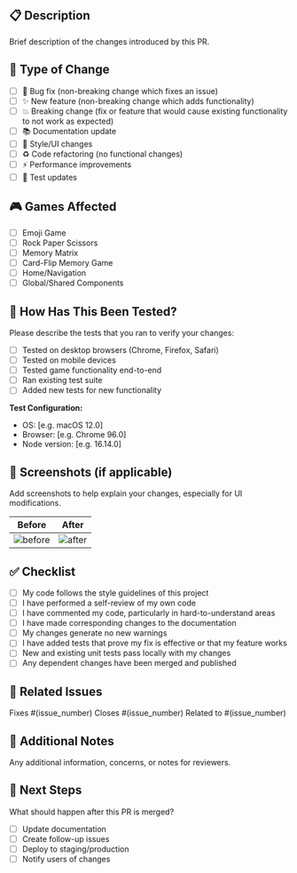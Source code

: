 ## 📋 Description
Brief description of the changes introduced by this PR.

## 🔧 Type of Change
- [ ] 🐛 Bug fix (non-breaking change which fixes an issue)
- [ ] ✨ New feature (non-breaking change which adds functionality)
- [ ] 💥 Breaking change (fix or feature that would cause existing functionality to not work as expected)
- [ ] 📚 Documentation update
- [ ] 🎨 Style/UI changes
- [ ] ♻️ Code refactoring (no functional changes)
- [ ] ⚡ Performance improvements
- [ ] 🧪 Test updates

## 🎮 Games Affected
- [ ] Emoji Game
- [ ] Rock Paper Scissors
- [ ] Memory Matrix
- [ ] Card-Flip Memory Game
- [ ] Home/Navigation
- [ ] Global/Shared Components

## 🧪 How Has This Been Tested?
Please describe the tests that you ran to verify your changes:

- [ ] Tested on desktop browsers (Chrome, Firefox, Safari)
- [ ] Tested on mobile devices
- [ ] Tested game functionality end-to-end
- [ ] Ran existing test suite
- [ ] Added new tests for new functionality

**Test Configuration:**
- OS: [e.g. macOS 12.0]
- Browser: [e.g. Chrome 96.0]
- Node version: [e.g. 16.14.0]

## 📸 Screenshots (if applicable)
Add screenshots to help explain your changes, especially for UI modifications.

| Before | After |
|--------|-------|
| ![before](url) | ![after](url) |

## ✅ Checklist
- [ ] My code follows the style guidelines of this project
- [ ] I have performed a self-review of my own code
- [ ] I have commented my code, particularly in hard-to-understand areas
- [ ] I have made corresponding changes to the documentation
- [ ] My changes generate no new warnings
- [ ] I have added tests that prove my fix is effective or that my feature works
- [ ] New and existing unit tests pass locally with my changes
- [ ] Any dependent changes have been merged and published

## 🔗 Related Issues
Fixes #(issue_number)
Closes #(issue_number)
Related to #(issue_number)

## 📝 Additional Notes
Any additional information, concerns, or notes for reviewers.

## 🎯 Next Steps
What should happen after this PR is merged?

- [ ] Update documentation
- [ ] Create follow-up issues
- [ ] Deploy to staging/production
- [ ] Notify users of changes
